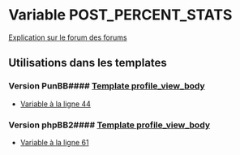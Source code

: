 # Variable POST_PERCENT_STATS
[Explication sur le forum des forums](http://forum.forumactif.com/t294113-listing-des-variables#POST_PERCENT_STATS)
## Utilisations dans les templates
### Version PunBB#### [Template profile_view_body](punbb/profile_view_body.md)
* [Variable à la ligne 44](../punbb/profile_view_body.tpl#L44)
### Version phpBB2#### [Template profile_view_body](subsilver/profile_view_body.md)
* [Variable à la ligne 61](../subsilver/profile_view_body.tpl#L61)